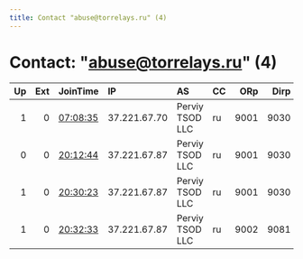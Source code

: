 ```yaml
---
title: Contact "abuse@torrelays.ru" (4)
---
```


# Contact: "abuse@torrelays.ru" (4)

|   Up |   Ext | JoinTime                                                                                            | IP           | AS              | CC   |   ORp |   Dirp | OS    | Version   | Nickname   |   eFamMembers |
|-----:|------:|:----------------------------------------------------------------------------------------------------|:-------------|:----------------|:-----|------:|-------:|:------|:----------|:-----------|--------------:|
|    1 |     0 | [07:08:35](https://metrics.torproject.org/rs.html#details/E9EF002E8D2911AFAB1121EF281858484F3ECA73) | 37.221.67.70 | Perviy TSOD LLC | ru   |  9001 |   9030 | Linux | 0.4.5.8   | Bastion    |            37 |
|    0 |     0 | [20:12:44](https://metrics.torproject.org/rs.html#details/01DA8C5139130459A4CA2B5411A1C233D0EFD632) | 37.221.67.87 | Perviy TSOD LLC | ru   |  9001 |   9030 | Linux | 0.4.5.8   | FreeTshirt |             1 |
|    1 |     0 | [20:30:23](https://metrics.torproject.org/rs.html#details/CACEAEC72943BB2AE8C36C4751989F9E4F2E5178) | 37.221.67.87 | Perviy TSOD LLC | ru   |  9001 |   9030 | Linux | 0.4.5.8   | FreeTshirt |            37 |
|    1 |     0 | [20:32:33](https://metrics.torproject.org/rs.html#details/FD4281E65C32BFC1096FCA73645F589408067149) | 37.221.67.87 | Perviy TSOD LLC | ru   |  9002 |   9081 | Linux | 0.4.5.8   | FreePants  |            37 |
